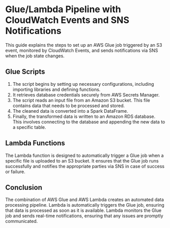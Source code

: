# Glue/Lambda Pipeline with CloudWatch Events and SNS Notifications

This guide explains the steps to set up an AWS Glue job triggered by an S3 event, monitored by CloudWatch Events, and sends notifications via SNS when the job state changes.

## Glue Scripts

1. The script begins by setting up necessary configurations, including importing libraries and defining functions.
2. It retrieves database credentials securely from AWS Secrets Manager.
3. The script reads an input file from an Amazon S3 bucket. This file contains data that needs to be processed and stored.
4. The cleaned data is converted into a Spark DataFrame.
5. Finally, the transformed data is written to an Amazon RDS database. This involves connecting to the database and appending the new data to a specific table.


## Lambda Functions
The Lambda function is designed to automatically trigger a Glue job when a specific file is uploaded to an S3 bucket. It ensures that the Glue job runs successfully and notifies the appropriate parties via SNS in case of success or failure. 


## Conclusion
The combination of AWS Glue and AWS Lambda creates an automated data processing pipeline. Lambda is automatically triggers the Glue job, ensuring that data is processed as soon as it is available. Lambda monitors the Glue job and sends real-time notifications, ensuring that any issues are promptly communicated.

